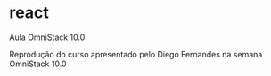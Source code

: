 # react
Aula OmniStack 10.0

Reprodução do curso apresentado pelo Diego Fernandes na semana OmniStack 10.0
